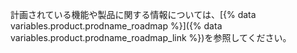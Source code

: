 計画されている機能や製品に関する情報については、[{% data variables.product.prodname_roadmap %}]({% data variables.product.prodname_roadmap_link %})を参照してください。
